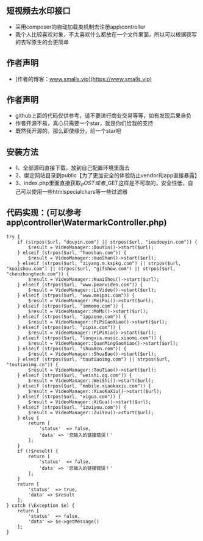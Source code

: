 ## 短视频去水印接口

* 采用composer的自动加载类机制去注册app\controller
* 我个人比较喜欢对象，不太喜欢什么都放在一个文件里面，所以可以根据我写的去写原生的会更简单

## 作者声明
* [作者的博客：www.smalls.vip](https://www.smalls.vip)

## 作者声明
* github上面的代码仅供参考，请不要进行商业交易等等，如有发现后果自负
* 作者开源不易，真心只需要一个star，就是你们给我的支持
* 既然我开源的，那么即使缘分，给一个star吧

## 安装方法

* 1、全部源码直接下载，放到自己配置环境里面去
* 2、绑定网站目录到public【为了更加安全的体验防止vendor和app直接暴露】
* 3、index.php里面直接获取$_POST或者$_GET这样是不可取的，安全性低，自己可以使用一些htmlspecialchars等一些过滤器


## 代码实现：(可以参考app\controller\WatermarkController.php)
````
try {
    if (strpos($url, "douyin.com") || strpos($url, "iesdouyin.com")) {
        $result = VideoManager::DouYin()->start($url);
    } elseif (strpos($url, "huoshan.com")) {
        $result = VideoManager::HuoShan()->start($url);
    } elseif (strpos($url, "ziyang.m.kspkg.com") || strpos($url, "kuaishou.com") || strpos($url, "gifshow.com") || strpos($url, "chenzhongtech.com")) {
        $result = VideoManager::KuaiShou()->start($url);
    } elseif (strpos($url, "www.pearvideo.com")) {
        $result = VideoManager::LiVideo()->start($url);
    } elseif (strpos($url, "www.meipai.com")) {
        $result = VideoManager::MeiPai()->start($url);
    } elseif (strpos($url, "immomo.com")) {
        $result = VideoManager::MoMo()->start($url);
    } elseif (strpos($url, "ippzone.com")) {
        $result = VideoManager::PiPiGaoXiao()->start($url);
    } elseif (strpos($url, "pipix.com")) {
        $result = VideoManager::PiPiXia()->start($url);
    } elseif (strpos($url, "longxia.music.xiaomi.com")) {
        $result = VideoManager::QuanMingGaoXiao()->start($url);
    } elseif (strpos($url, "shua8cn.com")) {
        $result = VideoManager::ShuaBao()->start($url);
    } elseif (strpos($url, "toutiaoimg.com") || strpos($url, "toutiaoimg.cn")) {
        $result = VideoManager::TouTiao()->start($url);
    } elseif (strpos($url, "weishi.qq.com")) {
        $result = VideoManager::WeiShi()->start($url);
    } elseif (strpos($url, "mobile.xiaokaxiu.com")) {
        $result = VideoManager::XiaoKaXiu()->start($url);
    } elseif (strpos($url, "xigua.com")) {
        $result = VideoManager::XiGua()->start($url);
    } elseif (strpos($url, "izuiyou.com")) {
        $result = VideoManager::ZuiYou()->start($url);
    } else {
        return [
            'status'  => false,
            'data' => '您输入的链接错误！'
        ];
    }
    if (!$result) {
        return [
            'status'  => false,
            'data' => '您输入的链接错误！'
        ];
    }
    return [
        'status'  => true,
        'data' => $result
    ];
} catch (\Exception $e) {
    return [
        'status'  => false,
        'data' => $e->getMessage()
    ];
}
````



